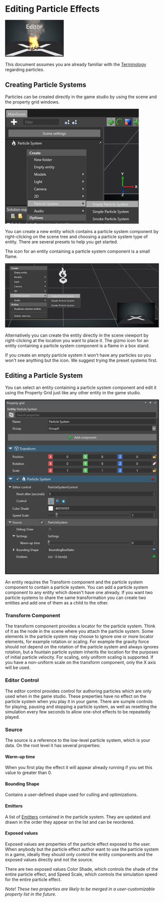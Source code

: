 # Editing Particle Effects

![images/particles-reference-editor-0.png](images/particles-reference-editor-0.png) 

This document assumes you are already familiar with the [Terminology](../particles-reference-terminology/index.md) regarding particles.

## Creating Particle Systems

Particles can be created directly in the game studio by using the scene and the property grid windows.

![images/particles-reference-editor-1.png](images/particles-reference-editor-1.png) 

You can create a new entity which contains a particle system component by right-clicking on the scene tree and choosing a particle system type of entity. There are several presets to help you get started.

The icon for an entity containing a particle system component is a small flame.

![images/particles-reference-editor-2.png](images/particles-reference-editor-2.png) 

Alternatively you can create the entity directly in the scene viewport by right-clicking at the location you want to place it. The gizmo icon for an entity containing a particle system component is a flame in a box stand.

If you create an empty particle system it won't have any particles so you won't see anything but the icon. We suggest trying the preset systems first.

## Editing a Particle System

You can select an entity containing a particle system component and edit it using the Property Grid just like any other entity in the game studio.

![images/particles-reference-editor-3.png](images/particles-reference-editor-3.png) 

An entity requires the Transform component and the particle system component to contain a particle system. You can add a particle system component to any entity which doesn't have one already. If you want two particle systems to share the same transformation you can create two entities and add one of them as a child to the other.

### Transform Component

The transform component provides a locator for the particle system. Think of it as the node in the scene where you attach the particle system. Some elements in the particle system may choose to ignore one or more locator elements, for example rotation or scaling. For example the gravity force should not depend on the rotation of the particle system and always ignores rotation, but a fountain particle system inherits the location for the purposes of initial particle velocity. For scaling, only uniform scaling is supported. If you have a non-uniform scale on the transform component, only the X axis will be used.

### Editor Control

The editor control provides control for authoring particles which are only used when in the game studio. These preperties have no effect on the particle system when you play it in your game. There are sumple controls for playing, pausing and stopping a particle system, as well as resetting the simulation every few seconds to allow one-shot effects to be repeatedly played.

### Source

The source is a reference to the low-level particle system, which is your data. On the root level it has several properties:

#### Warm-up time

When you first play the effect it will appear already running if you set this value to greater than 0.

#### Bounding Shape

Contains a user-defined shape used for culling and optimizations.

#### Emitters

A list of [Emitters](../particles-reference-emitters/index.md) contained in the particle system. They are updated and drawn in the order they appear on the list and can be reordered.

#### Exposed values

Exposed values are properties of the particle effect exposed to the user. When anybody but the particle effect author want to use the particle system in a game, ideally they should only control the entity components and the exposed values directly and not the source.

There are two exposed values Color Shade, which controls the shade of the entire particle effect, and Speed Scale, which controls the simulation speed for the entire particle effect.

*Note! These two properties are likely to be merged in a user-customizable property list in the future.*

